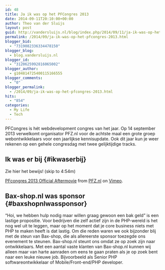 ```yaml
---
id: 48
title: Ja ik was op het PFCongres 2013
date: 2014-09-11T20:10:00+00:00
author: Theo van der Sluijs
layout: post
guid: http://vandersluijs.nl/blog/index.php/2014/09/11/ja-ik-was-op-het-pfcongres-2013/
permalink: /2014/09/ja-ik-was-op-het-pfcongres-2013.html
blogger_bid:
  - "7319082336334478150"
blogger_blog:
  - blog.vandersluijs.nl
blogger_id:
  - "3120625992816065002"
blogger_author:
  - g104814725400115166555
blogger_comments:
  - "0"
blogger_permalink:
  - /2014/09/ja-ik-was-op-het-pfcongres-2013.html
hits:
  - "854"
categories:
  - My Life
  - Tech
---
```

PFCongres is hét webdevelopment congres van het jaar. Op 14 september 2013 verwelkomt organisator PFZ.nl voor de achtste maal een grote groep webontwikkelaars voor een jaarlijkse kennisupdate. Ook dit jaar kun je weer rekenen op een gehele congresdag met twee gelijktijdige tracks.

## Ik was er bij {#ikwaserbij}

Zie hier het bewijs! (skip to 4:54m) 

[PFcongres 2013 Official Aftermovie](http://vimeo.com/80259628) from [PFZ.nl](http://vimeo.com/pfznl) on [Vimeo](https://vimeo.com).

## Bax-shop.nl was sponsor {#baxshopnlwassponsor}

&#8220;Hoi, we hebben hulp nodig maar willen graag gewoon een bak geld&#8221; is een lastige propositie. Voor bedrijven die zelf actief zijn in de PHP-wereld is het nog wel uit te leggen, maar op het moment dat je core business niets met PHP te maken heeft is dat lastig. Om die reden waren we ook bijzonder blij met de steun van Bax-shop, die als allereerste sponsor toezegde ons evenement te steunen. Bax-shop.nl steunt ons omdat ze op zoek zijn naar ontwikkelaars. Met een aantal vaste klanten van Bax-shop.nl kunnen wij alleen maar van harte aanraden om eens te gaan praten als je op zoek bent naar een leuke nieuwe job. Bijvoorbeeld als Senior PHP softwareontwikkelaar of Mobile/Front-end/PHP developer.